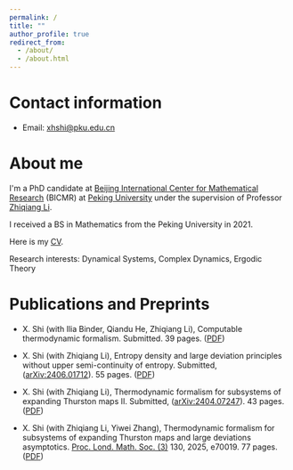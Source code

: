 ```yaml
---
permalink: /
title: ""
author_profile: true
redirect_from: 
  - /about/
  - /about.html
---
```


Contact information
===================

- Email: <xhshi@pku.edu.cn>


About me
========

I'm a PhD candidate at [Beijing International Center for Mathematical Research](https://bicmr.pku.edu.cn) (BICMR) at [Peking University](https://english.pku.edu.cn) under the supervision of Professor [Zhiqiang Li](https://www.math.pku.edu.cn/teachers/lizq/). 

I received a BS in Mathematics from the Peking University in 2021.

Here is my [CV](../files/cv_sxh.pdf).


Research interests: Dynamical Systems, Complex Dynamics, Ergodic Theory


Publications and Preprints
==========================

<!--
- X. Shi (with Jianyu Chen, Vadim Kaloshin, Zhiqiang Li, Boxi Liu), Length spectrum rigidity for Z2-symmetric Bunimovich stadia. In preparation.

- X. Shi (with Zhiqiang Li), Statistics of prime orbits for expanding Thurston maps. In preparation.
-->

- X. Shi (with Ilia Binder, Qiandu He, Zhiqiang Li), Computable thermodynamic formalism. Submitted. 39 pages. ([PDF](../files/Publication/Computability/main.pdf))

- X. Shi (with Zhiqiang Li), Entropy density and large deviation principles without upper semi-continuity of entropy. Submitted, ([arXiv:2406.01712](https://arxiv.org/abs/2406.01712)). 55 pages. ([PDF](../files/Publication/Ergodic_Theory_of_Subsystems/III_Level-2_LDP/main.pdf))

- X. Shi (with Zhiqiang Li), Thermodynamic formalism for subsystems of expanding Thurston maps II. Submitted, ([arXiv:2404.07247](https://arxiv.org/abs/2404.07247)). 43 pages. ([PDF](../files/Publication/Ergodic_Theory_of_Subsystems/II_Uniqueness/main.pdf))

- X. Shi (with Zhiqiang Li, Yiwei Zhang), Thermodynamic formalism for subsystems of expanding Thurston maps and large deviations asymptotics. [Proc. Lond. Math. Soc. (3)](https://londmathsoc.onlinelibrary.wiley.com/doi/10.1112/plms.70019) 130, 2025, e70019. 77 pages. ([PDF](../files/Publication/Ergodic_Theory_of_Subsystems/I_Existence_and_LDA/main.pdf))

